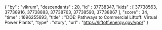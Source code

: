 {
  "by" : "vikrum",
  "descendants" : 20,
  "id" : 37738347,
  "kids" : [ 37738563, 37738916, 37738883, 37738763, 37738590, 37738867 ],
  "score" : 34,
  "time" : 1696255693,
  "title" : "DOE: Pathways to Commercial Liftoff: Virtual Power Plants",
  "type" : "story",
  "url" : "https://liftoff.energy.gov/vpp/"
}
